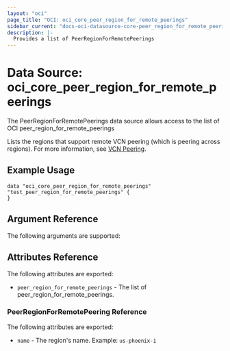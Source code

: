 ```yaml
---
layout: "oci"
page_title: "OCI: oci_core_peer_region_for_remote_peerings"
sidebar_current: "docs-oci-datasource-core-peer_region_for_remote_peerings"
description: |-
  Provides a list of PeerRegionForRemotePeerings
---
```


# Data Source: oci_core_peer_region_for_remote_peerings
The PeerRegionForRemotePeerings data source allows access to the list of OCI peer_region_for_remote_peerings

Lists the regions that support remote VCN peering (which is peering across regions).
For more information, see [VCN Peering](https://docs.us-phoenix-1.oraclecloud.com/Content/Network/Tasks/VCNpeering.htm).


## Example Usage

```hcl
data "oci_core_peer_region_for_remote_peerings" "test_peer_region_for_remote_peerings" {
}
```

## Argument Reference

The following arguments are supported:



## Attributes Reference

The following attributes are exported:

* `peer_region_for_remote_peerings` - The list of peer_region_for_remote_peerings.

### PeerRegionForRemotePeering Reference

The following attributes are exported:

* `name` - The region's name.  Example: `us-phoenix-1` 

